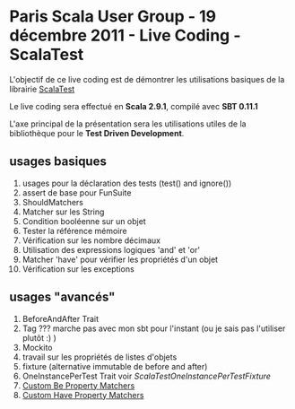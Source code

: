 Paris Scala User Group - 19 décembre 2011 - Live Coding - ScalaTest
===================================================================

L'objectif de ce live coding est de démontrer les utilisations basiques de la librairie [ScalaTest](http://www.scalatest.org/)

Le live coding sera effectué en **Scala 2.9.1**, compilé avec **SBT 0.11.1**

L'axe principal de la présentation sera les utilisations utiles de la bibliothèque pour le **Test Driven Development**.

usages basiques
---------------

1.  usages pour la déclaration des tests (test() and ignore())
2.  assert de base pour FunSuite
3.  ShouldMatchers
4.  Matcher sur les String
5.  Condition booléenne sur un objet
6.  Tester la référence mémoire
7.  Vérification sur les nombre décimaux
8.  Utilisation des expressions logiques 'and' et 'or'
9.  Matcher 'have' pour vérifier les propriétés d'un objet
10. Vérification sur les exceptions

usages "avancés"
----------------

1.  BeforeAndAfter Trait
2.  Tag ??? marche pas avec mon sbt pour l'instant (ou je sais pas l'utiliser plutôt :) )
3.  Mockito
4.  travail sur les propriétés de listes d'objets
5.  fixture (alternative immutable de before and after)
6.  OneInstancePerTest Trait voir *ScalaTestOneInstancePerTestFixture*
7.  [Custom Be Property Matchers](http://www.scalatest.org/scaladoc/1.6.1/org/scalatest/matchers/BePropertyMatcher.html)
8.  [Custom Have Property Matchers](http://www.scalatest.org/scaladoc/1.6.1/org/scalatest/matchers/HavePropertyMatcher.html)
